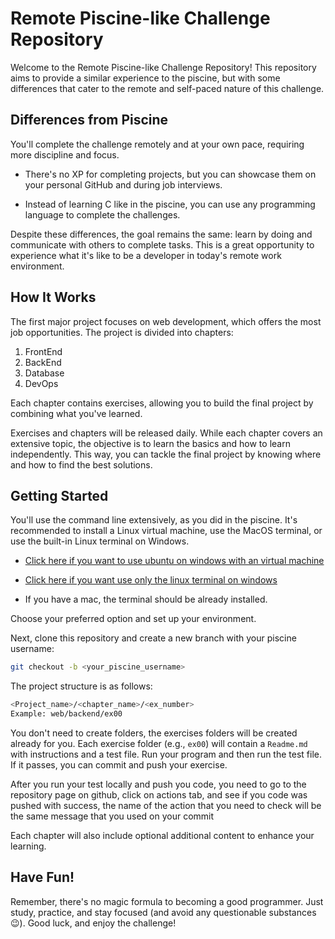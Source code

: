 # Remote Piscine-like Challenge Repository

Welcome to the Remote Piscine-like Challenge Repository! This repository aims to provide a similar experience to the piscine, but with some differences that cater to the remote and self-paced nature of this challenge.

## Differences from Piscine
You'll complete the challenge remotely and at your own pace, requiring more discipline and focus.

- There's no XP for completing projects, but you can showcase them on your personal GitHub and during job interviews.

- Instead of learning C like in the piscine, you can use any programming language to complete the challenges.

Despite these differences, the goal remains the same: learn by doing and communicate with others to complete tasks. This is a great opportunity to experience what it's like to be a developer in today's remote work environment.

## How It Works
The first major project focuses on web development, which offers the most job opportunities. The project is divided into chapters:

1. FrontEnd
2. BackEnd
3. Database
4. DevOps

Each chapter contains exercises, allowing you to build the final project by combining what you've learned.

Exercises and chapters will be released daily. While each chapter covers an extensive topic, the objective is to learn the basics and how to learn independently. This way, you can tackle the final project by knowing where and how to find the best solutions.

## Getting Started
You'll use the command line extensively, as you did in the piscine. It's recommended to install a Linux virtual machine, use the MacOS terminal, or use the built-in Linux terminal on Windows. 

- [Click here if you want to use ubuntu on windows with an virtual machine](https://personales.unican.es/corcuerp/Linux/Install_Ubuntu_On_Windows_10_Using_VirtualBox.html#:~:text=Install%20Ubuntu%20Using%20VirtualBox&text=Click%20on%20the%20%22Iniciar%22%20button,toolbar%20to%20launch%20your%20VM.&text=This%20time%2C%20you%20have%20to,select%20your%20Ubuntu%20ISO%20file.)
- [Click here if you want use only the linux terminal on windows](https://www.howtogeek.com/249966/how-to-install-and-use-the-linux-bash-shell-on-windows-10/)

- If you have a mac, the terminal should be already installed.


Choose your preferred option and set up your environment.


Next, clone this repository and create a new branch with your piscine username:

```bash
git checkout -b <your_piscine_username>
```

The project structure is as follows:

```bash
<Project_name>/<chapter_name>/<ex_number>
Example: web/backend/ex00
```

You don't need to create folders, the exercises folders will be created already for you. Each exercise folder (e.g., `ex00`) will contain a `Readme.md` with instructions and a test file. Run your program and then run the test file. If it passes, you can commit and push your exercise.

After you run your test locally and push you code, you need to go to the repository page on github, click on actions tab, and see if you code was pushed with success, the name of the action that you need to check will be the same message that you used on your commit

Each chapter will also include optional additional content to enhance your learning.

## Have Fun!
Remember, there's no magic formula to becoming a good programmer. Just study, practice, and stay focused (and avoid any questionable substances 😉). Good luck, and enjoy the challenge!